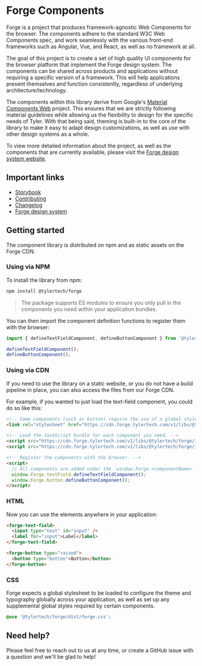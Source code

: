 # Forge Components

Forge is a project that produces framework-agnostic Web Components for the browser. The components adhere to the standard W3C Web Components spec, and work seamlessly with the various front-end frameworks such as Angular, Vue, and React, as well as no framework at all.

The goal of this project is to create a set of high quality UI components for the browser platform that implement the Forge design system. The components can be shared across products and applications without requiring a specific version of a framework. This will help applications present themselves and function consistently, regardless of underlying architecture/technology.

The components within this library derive from Google's [Material Components Web](https://material-components.github.io/material-components-web-catalog/) project. This ensures that we are strictly following material guidelines while allowing us the flexibility to design for the specific needs of Tyler. With that being said, theming is built-in to the core of the library to make it easy to adapt design customizations, as well as use with other design systems as a whole.

To view more detailed information about the project, as well as the components that are currently available, please visit the [Forge design system website](https://forge.tylertech.com/).

## Important links

- [Storybook](https://tyler-technologies.github.io/forge/master/)
- [Contributing](https://github.com/tyler-technologies/forge/blob/master/CONTRIBUTING.md)
- [Changelog](https://github.com/tyler-technologies/forge/blob/master/CHANGELOG.md)
- [Forge design system](https://forge.tylertech.com)

## Getting started

The component library is distributed on npm and as static assets on the Forge CDN.

### Using via NPM

To install the library from npm:

```bash
npm install @tylertech/forge
```

> The package supports ES modules to ensure you only pull in the components you need within your application bundles.

You can then import the component definition functions to register them with the browser:

```typescript
import { defineTextFieldComponent, defineButtonComponent } from '@tylertech/forge';

defineTextFieldComponent();
defineButtonComponent();
```

### Using via CDN

If you need to use the library on a static website, or you do not have a build pipeline in place, you can also access the files from our Forge CDN.

For example, if you wanted to just load the text-field component, you could do so like this:

```html
<!-- Some components (such as button) require the use of a global stylesheet -->
<link rel="stylesheet" href="https://cdn.forge.tylertech.com/v1/libs/@tylertech/forge/1.0.0/button/forge-button.css">

<!-- Load the JavaScript bundle for each component you need. -->
<script src="https://cdn.forge.tylertech.com/v1/libs/@tylertech/forge/1.0.0/text-field/text-field.js"></script>
<script src="https://cdn.forge.tylertech.com/v1/libs/@tylertech/forge/1.0.0/button/button.js"></script>

<!-- Register the components with the browser. -->
<script>
  // All components are added under the `window.Forge.<componentName>` global variable
  window.Forge.textField.defineTextFieldComponent();
  window.Forge.button.defineButtonComponent();
</script>
```

### HTML

Now you can use the elements anywhere in your application:

```html
<forge-text-field>
  <input type="text" id="input" />
  <label for="input">Label</label>
</forge-text-field>

<forge-button type="raised">
  <button type="button">Button</button>
</forge-button>
```

### CSS

Forge expects a global stylesheet to be loaded to configure the theme and typography globally across your application, as well as set up any
supplemental global styles required by certain components.

```scss
@use '@tylertech/forge/dist/forge.css';
```

## Need help?

Please feel free to reach out to us at any time, or create a GitHub issue with a question and we'll be glad to help!
